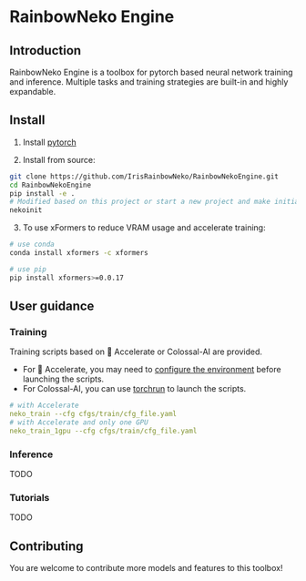 # RainbowNeko Engine


## Introduction
RainbowNeko Engine is a toolbox for pytorch based neural network training and inference. Multiple tasks and training strategies are built-in and highly expandable.


## Install

1. Install [pytorch](https://pytorch.org/)

2. Install from source:
```bash
git clone https://github.com/IrisRainbowNeko/RainbowNekoEngine.git
cd RainbowNekoEngine
pip install -e .
# Modified based on this project or start a new project and make initialization
nekoinit
```

3. To use xFormers to reduce VRAM usage and accelerate training:
```bash
# use conda
conda install xformers -c xformers

# use pip
pip install xformers>=0.0.17
```

## User guidance

### Training

Training scripts based on 🤗 Accelerate or Colossal-AI are provided.
+ For 🤗 Accelerate, you may need to [configure the environment](https://github.com/huggingface/accelerate/tree/main#launching-script) before launching the scripts.
+ For Colossal-AI, you can use [torchrun](https://pytorch.org/docs/stable/elastic/run.html) to launch the scripts.

```yaml
# with Accelerate
neko_train --cfg cfgs/train/cfg_file.yaml
# with Accelerate and only one GPU
neko_train_1gpu --cfg cfgs/train/cfg_file.yaml
```

### Inference
TODO

### Tutorials
TODO

## Contributing

You are welcome to contribute more models and features to this toolbox!
